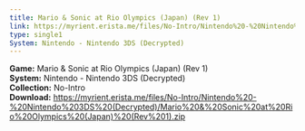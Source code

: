 ```yaml
---
title: Mario & Sonic at Rio Olympics (Japan) (Rev 1)
link: https://myrient.erista.me/files/No-Intro/Nintendo%20-%20Nintendo%203DS%20(Decrypted)/Mario%20&%20Sonic%20at%20Rio%20Olympics%20(Japan)%20(Rev%201).zip
type: single1
System: Nintendo - Nintendo 3DS (Decrypted)
---
```

<b>Game:</b> Mario & Sonic at Rio Olympics (Japan) (Rev 1)<br>
<b>System:</b> Nintendo - Nintendo 3DS (Decrypted)<br>
<b>Collection:</b> No-Intro<br>
<b>Download:</b> https://myrient.erista.me/files/No-Intro/Nintendo%20-%20Nintendo%203DS%20(Decrypted)/Mario%20&%20Sonic%20at%20Rio%20Olympics%20(Japan)%20(Rev%201).zip